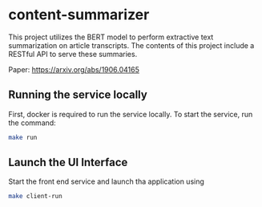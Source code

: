 # content-summarizer

This project utilizes the BERT model to perform extractive text summarization on article transcripts. The contents of 
this project include a RESTful API to serve these summaries.

Paper: https://arxiv.org/abs/1906.04165

## Running the service locally
First, docker is required to run the service locally. To start the service, run the command:
```bash
make run
```

## Launch the UI Interface

Start the front end service and launch tha application using
```bash
make client-run
```
